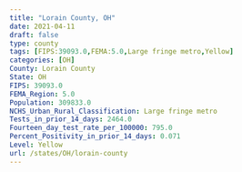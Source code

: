 ```yaml
---
title: "Lorain County, OH"
date: 2021-04-11
draft: false
type: county
tags: [FIPS:39093.0,FEMA:5.0,Large fringe metro,Yellow]
categories: [OH]
County: Lorain County
State: OH
FIPS: 39093.0
FEMA_Region: 5.0
Population: 309833.0
NCHS_Urban_Rural_Classification: Large fringe metro
Tests_in_prior_14_days: 2464.0
Fourteen_day_test_rate_per_100000: 795.0
Percent_Positivity_in_prior_14_days: 0.071
Level: Yellow
url: /states/OH/lorain-county
---
```



